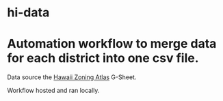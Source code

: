 # hi-data
# Automation workflow to merge data for each district into one csv file. 

Data source the [Hawaii Zoning Atlas](https://hawaiizoningatlas.com) G-Sheet. 

Workflow hosted and ran locally. 
